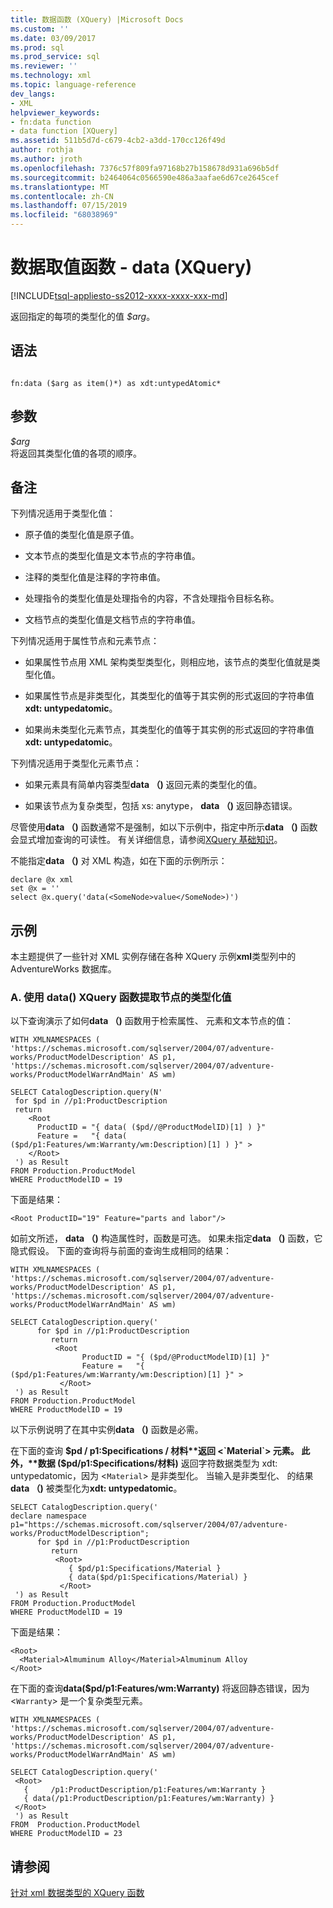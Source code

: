 ```yaml
---
title: 数据函数 (XQuery) |Microsoft Docs
ms.custom: ''
ms.date: 03/09/2017
ms.prod: sql
ms.prod_service: sql
ms.reviewer: ''
ms.technology: xml
ms.topic: language-reference
dev_langs:
- XML
helpviewer_keywords:
- fn:data function
- data function [XQuery]
ms.assetid: 511b5d7d-c679-4cb2-a3dd-170cc126f49d
author: rothja
ms.author: jroth
ms.openlocfilehash: 7376c57f809fa97168b27b158678d931a696b5df
ms.sourcegitcommit: b2464064c0566590e486a3aafae6d67ce2645cef
ms.translationtype: MT
ms.contentlocale: zh-CN
ms.lasthandoff: 07/15/2019
ms.locfileid: "68038969"
---
```

# <a name="data-accessor-functions---data-xquery"></a>数据取值函数 - data (XQuery)
[!INCLUDE[tsql-appliesto-ss2012-xxxx-xxxx-xxx-md](../includes/tsql-appliesto-ss2012-xxxx-xxxx-xxx-md.md)]

  返回指定的每项的类型化的值 *$arg*。  
  
## <a name="syntax"></a>语法  
  
```  
  
fn:data ($arg as item()*) as xdt:untypedAtomic*  
```  
  
## <a name="arguments"></a>参数  
 *$arg*  
 将返回其类型化值的各项的顺序。  
  
## <a name="remarks"></a>备注  
 下列情况适用于类型化值：  
  
-   原子值的类型化值是原子值。  
  
-   文本节点的类型化值是文本节点的字符串值。  
  
-   注释的类型化值是注释的字符串值。  
  
-   处理指令的类型化值是处理指令的内容，不含处理指令目标名称。  
  
-   文档节点的类型化值是文档节点的字符串值。  
  
 下列情况适用于属性节点和元素节点：  
  
-   如果属性节点用 XML 架构类型类型化，则相应地，该节点的类型化值就是类型化值。  
  
-   如果属性节点是非类型化，其类型化的值等于其实例的形式返回的字符串值**xdt: untypedatomic**。  
  
-   如果尚未类型化元素节点，其类型化的值等于其实例的形式返回的字符串值**xdt: untypedatomic**。  
  
 下列情况适用于类型化元素节点：  
  
-   如果元素具有简单内容类型**data （)** 返回元素的类型化的值。  
  
-   如果该节点为复杂类型，包括 xs: anytype， **data （)** 返回静态错误。  
  
 尽管使用**data （)** 函数通常不是强制，如以下示例中，指定中所示**data （)** 函数会显式增加查询的可读性。 有关详细信息，请参阅[XQuery 基础知识](../xquery/xquery-basics.md)。  
  
 不能指定**data （)** 对 XML 构造，如在下面的示例所示：  
  
```  
declare @x xml  
set @x = ''  
select @x.query('data(<SomeNode>value</SomeNode>)')  
```  
  
## <a name="examples"></a>示例  
 本主题提供了一些针对 XML 实例存储在各种 XQuery 示例**xml**类型列中的 AdventureWorks 数据库。  
  
### <a name="a-using-the-data-xquery-function-to-extract-typed-value-of-a-node"></a>A. 使用 data() XQuery 函数提取节点的类型化值  
 以下查询演示了如何**data （)** 函数用于检索属性、 元素和文本节点的值：  
  
```  
WITH XMLNAMESPACES (  
'https://schemas.microsoft.com/sqlserver/2004/07/adventure-works/ProductModelDescription' AS p1,  
'https://schemas.microsoft.com/sqlserver/2004/07/adventure-works/ProductModelWarrAndMain' AS wm)  
  
SELECT CatalogDescription.query(N'  
 for $pd in //p1:ProductDescription  
 return   
    <Root   
      ProductID = "{ data( ($pd//@ProductModelID)[1] ) }"   
      Feature =   "{ data( ($pd/p1:Features/wm:Warranty/wm:Description)[1] ) }" >  
    </Root>  
 ') as Result  
FROM Production.ProductModel  
WHERE ProductModelID = 19  
```  
  
 下面是结果：  
  
```  
<Root ProductID="19" Feature="parts and labor"/>  
```  
  
 如前文所述， **data （)** 构造属性时，函数是可选。 如果未指定**data （)** 函数，它隐式假设。 下面的查询将与前面的查询生成相同的结果：  
  
```  
WITH XMLNAMESPACES (  
'https://schemas.microsoft.com/sqlserver/2004/07/adventure-works/ProductModelDescription' AS p1,  
'https://schemas.microsoft.com/sqlserver/2004/07/adventure-works/ProductModelWarrAndMain' AS wm)  
  
SELECT CatalogDescription.query('  
      for $pd in //p1:ProductDescription  
         return   
          <Root    
                ProductID = "{ ($pd/@ProductModelID)[1] }"    
                Feature =   "{ ($pd/p1:Features/wm:Warranty/wm:Description)[1] }" >  
           </Root>  
 ') as Result  
FROM Production.ProductModel  
WHERE ProductModelID = 19  
```  
  
 以下示例说明了在其中实例**data （)** 函数是必需。  
  
 在下面的查询 **$pd / p1:Specifications / 材料**返回 <`Material`> 元素。 此外，**数据 ($pd/p1:Specifications/材料)** 返回字符数据类型为 xdt: untypedatomic，因为 <`Material`> 是非类型化。 当输入是非类型化、 的结果**data （)** 被类型化为**xdt: untypedatomic**。  
  
```  
SELECT CatalogDescription.query('  
declare namespace p1="https://schemas.microsoft.com/sqlserver/2004/07/adventure-works/ProductModelDescription";  
      for $pd in //p1:ProductDescription  
         return   
          <Root>  
             { $pd/p1:Specifications/Material }  
             { data($pd/p1:Specifications/Material) }  
           </Root>  
 ') as Result  
FROM Production.ProductModel  
WHERE ProductModelID = 19  
```  
  
 下面是结果：  
  
```  
<Root>  
  <Material>Almuminum Alloy</Material>Almuminum Alloy  
</Root>  
```  
  
 在下面的查询**data($pd/p1:Features/wm:Warranty)** 将返回静态错误，因为 <`Warranty`> 是一个复杂类型元素。  
  
```  
WITH XMLNAMESPACES (  
'https://schemas.microsoft.com/sqlserver/2004/07/adventure-works/ProductModelDescription' AS p1,  
'https://schemas.microsoft.com/sqlserver/2004/07/adventure-works/ProductModelWarrAndMain' AS wm)  
  
SELECT CatalogDescription.query('  
 <Root>  
   {     /p1:ProductDescription/p1:Features/wm:Warranty }  
   { data(/p1:ProductDescription/p1:Features/wm:Warranty) }  
 </Root>  
 ') as Result  
FROM  Production.ProductModel  
WHERE ProductModelID = 23  
```  
  
## <a name="see-also"></a>请参阅  
 [针对 xml 数据类型的 XQuery 函数](../xquery/xquery-functions-against-the-xml-data-type.md)  
  
  
